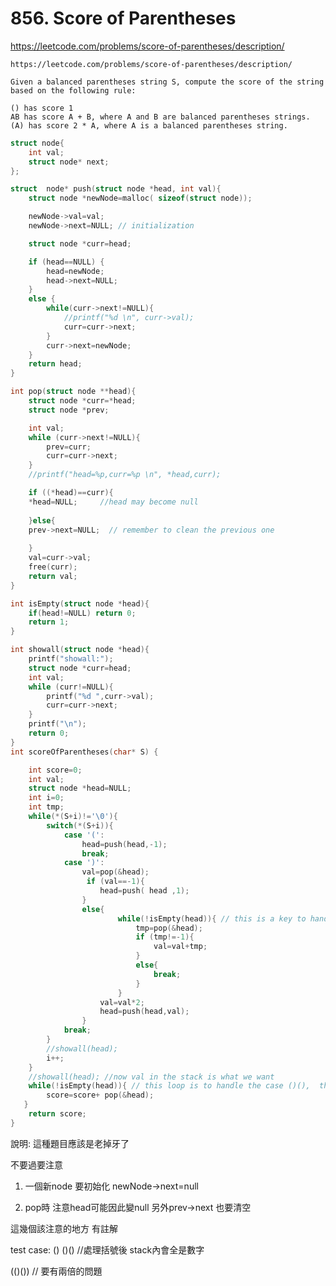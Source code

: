 # 856. Score of Parentheses

https://leetcode.com/problems/score-of-parentheses/description/

    https://leetcode.com/problems/score-of-parentheses/description/
    
    Given a balanced parentheses string S, compute the score of the string based on the following rule:
    
    () has score 1
    AB has score A + B, where A and B are balanced parentheses strings.
    (A) has score 2 * A, where A is a balanced parentheses string.
    
    
    
```c
struct node{
    int val;
    struct node* next;
};

struct  node* push(struct node *head, int val){
    struct node *newNode=malloc( sizeof(struct node));

    newNode->val=val;
    newNode->next=NULL; // initialization

    struct node *curr=head;

    if (head==NULL) {
        head=newNode;
        head->next=NULL;
    }
    else {
        while(curr->next!=NULL){
            //printf("%d \n", curr->val);
            curr=curr->next;
        }
        curr->next=newNode;
    }
    return head;
}

int pop(struct node **head){
    struct node *curr=*head;
    struct node *prev;

    int val;
    while (curr->next!=NULL){
        prev=curr;
        curr=curr->next;
    }
    //printf("head=%p,curr=%p \n", *head,curr);

    if ((*head)==curr){
    *head=NULL;     //head may become null
        
    }else{
    prev->next=NULL;  // remember to clean the previous one
        
    } 
    val=curr->val;
    free(curr);
    return val;
}

int isEmpty(struct node *head){
    if(head!=NULL) return 0;
    return 1;
}

int showall(struct node *head){
    printf("showall:");
    struct node *curr=head;
    int val;
    while (curr!=NULL){
        printf("%d ",curr->val);
        curr=curr->next;
    }
    printf("\n");
    return 0;
}
int scoreOfParentheses(char* S) {

    int score=0;
    int val;
    struct node *head=NULL;
    int i=0;
    int tmp;
    while(*(S+i)!='\0'){
        switch(*(S+i)){
            case '(':
                head=push(head,-1);
                break;
            case ')':
                val=pop(&head);
                 if (val==-1){
                    head=push( head ,1);
                }
                else{
                        while(!isEmpty(head)){ // this is a key to handle the case  such as (()())  ->(1 1)->(2) -> 4
                            tmp=pop(&head);
                            if (tmp!=-1){
                                val=val+tmp;
                            }
                            else{
                                break;
                            }
                        }
                    val=val*2;
                    head=push(head,val);
                }
            break;
        }
        //showall(head);
        i++;
    }
    //showall(head); //now val in the stack is what we want
    while(!isEmpty(head)){ // this loop is to handle the case ()(),  the stack become 1 1 and final result is 2
        score=score+ pop(&head);
   }
    return score;
}
```

說明:
這種題目應該是老掉牙了  

不要過要注意

1. 一個新node 要初始化 
newNode->next=null

2. pop時 
注意head可能因此變null
另外prev->next 也要清空
 
這幾個該注意的地方 有註解

test case:
()
()()  //處理括號後 stack內會全是數字

(()())  // 要有兩倍的問題



